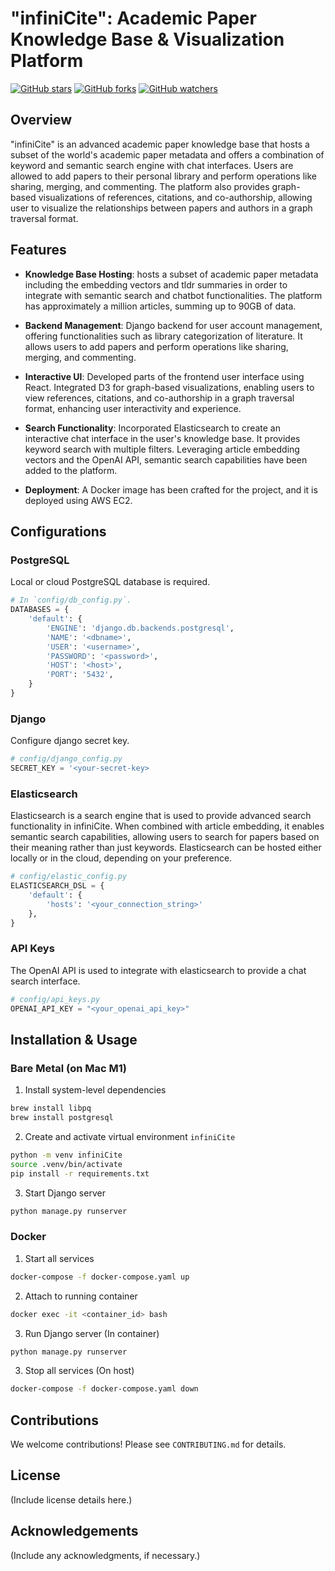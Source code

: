 # "infiniCite": Academic Paper Knowledge Base & Visualization Platform

[![GitHub stars](https://img.shields.io/github/stars/Wang-Zhongwei/infiniCite.svg?style=social&label=Star)](https://github.com/Wang-Zhongwei/infiniCite)
[![GitHub forks](https://img.shields.io/github/forks/Wang-Zhongwei/infiniCite.svg?style=social&label=Fork)](https://github.com/Wang-Zhongwei/infiniCite/fork)
[![GitHub watchers](https://img.shields.io/github/watchers/Wang-Zhongwei/infiniCite.svg?style=social&label=Watch)](https://github.com/Wang-Zhongwei/infiniCite)

## Overview

"infiniCite" is an advanced academic paper knowledge base that hosts a subset of the world's academic paper metadata and offers a combination of keyword and semantic search engine with chat interfaces. Users are allowed to add papers to their personal library and perform operations like sharing, merging, and commenting. The platform also provides graph-based visualizations of references, citations, and co-authorship, allowing user to visualize the relationships between papers and authors in a graph traversal format.

## Features

- **Knowledge Base Hosting**: hosts a subset of academic paper metadata including the embedding vectors and tldr summaries in order to integrate with semantic search and chatbot functionalities. The platform has approximately a million articles, summing up to 90GB of data. 

- **Backend Management**: Django backend for user account management, offering functionalities such as library categorization of literature. It allows users to add papers and perform operations like sharing, merging, and commenting.

- **Interactive UI**: Developed parts of the frontend user interface using React. Integrated D3 for graph-based visualizations, enabling users to view references, citations, and co-authorship in a graph traversal format, enhancing user interactivity and experience.

- **Search Functionality**: Incorporated Elasticsearch to create an interactive chat interface in the user's knowledge base. It provides keyword search with multiple filters. Leveraging article embedding vectors and the OpenAI API, semantic search capabilities have been added to the platform.

- **Deployment**: A Docker image has been crafted for the project, and it is deployed using AWS EC2.

## Configurations
### PostgreSQL
Local or cloud PostgreSQL database is required.
```python
# In `config/db_config.py`. 
DATABASES = {
    'default': {
        'ENGINE': 'django.db.backends.postgresql',
        'NAME': '<dbname>',
        'USER': '<username>',
        'PASSWORD': '<password>',
        'HOST': '<host>',
        'PORT': '5432',
    }
}
```

### Django
Configure django secret key. 
```python
# config/django_config.py
SECRET_KEY = '<your-secret-key>
```

### Elasticsearch
Elasticsearch is a search engine that is used to provide advanced search functionality in infiniCite. When combined with article embedding, it enables semantic search capabilities, allowing users to search for papers based on their meaning rather than just keywords. Elasticsearch can be hosted either locally or in the cloud, depending on your preference.

```python
# config/elastic_config.py
ELASTICSEARCH_DSL = {
    'default': {
        'hosts': '<your_connection_string>'
    },
}
```

### API Keys
The OpenAI API is used to integrate with elasticsearch to provide a chat search interface. 
```python
# config/api_keys.py
OPENAI_API_KEY = "<your_openai_api_key>"
```

## Installation & Usage

### Bare Metal (on Mac M1)
1. Install system-level dependencies
```bash
brew install libpq
brew install postgresql
```

2. Create and activate virtual environment `infiniCite`
```bash
python -m venv infiniCite
source .venv/bin/activate
pip install -r requirements.txt
```

3. Start Django server
```bash
python manage.py runserver
```

### Docker 
1. Start all services
```bash
docker-compose -f docker-compose.yaml up
```

2. Attach to running container 
```bash
docker exec -it <container_id> bash
```

3. Run Django server (In container)
```bash
python manage.py runserver
```

3. Stop all services (On host)
```bash
docker-compose -f docker-compose.yaml down
```

## Contributions

We welcome contributions! Please see `CONTRIBUTING.md` for details.

## License

(Include license details here.)

## Acknowledgements

(Include any acknowledgments, if necessary.)
